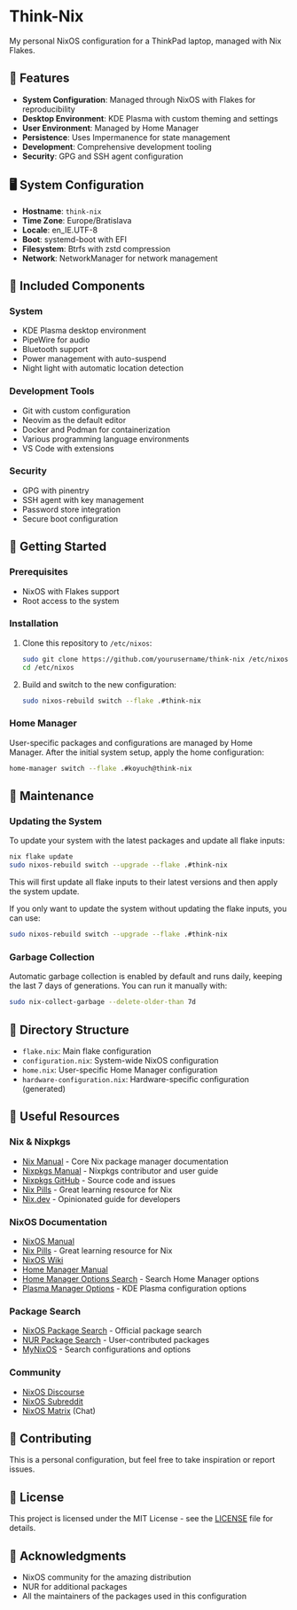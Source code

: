 # Think-Nix

My personal NixOS configuration for a ThinkPad laptop, managed with Nix Flakes.

## 🌟 Features

- **System Configuration**: Managed through NixOS with Flakes for reproducibility
- **Desktop Environment**: KDE Plasma with custom theming and settings
- **User Environment**: Managed by Home Manager
- **Persistence**: Uses Impermanence for state management
- **Development**: Comprehensive development tooling
- **Security**: GPG and SSH agent configuration

## 🖥️ System Configuration

- **Hostname**: `think-nix`
- **Time Zone**: Europe/Bratislava
- **Locale**: en_IE.UTF-8
- **Boot**: systemd-boot with EFI
- **Filesystem**: Btrfs with zstd compression
- **Network**: NetworkManager for network management

## 🔧 Included Components

### System

- KDE Plasma desktop environment
- PipeWire for audio
- Bluetooth support
- Power management with auto-suspend
- Night light with automatic location detection

### Development Tools

- Git with custom configuration
- Neovim as the default editor
- Docker and Podman for containerization
- Various programming language environments
- VS Code with extensions

### Security

- GPG with pinentry
- SSH agent with key management
- Password store integration
- Secure boot configuration

## 🚀 Getting Started

### Prerequisites

- NixOS with Flakes support
- Root access to the system

### Installation

1. Clone this repository to `/etc/nixos`:
   ```bash
   sudo git clone https://github.com/yourusername/think-nix /etc/nixos
   cd /etc/nixos
   ```

2. Build and switch to the new configuration:
   ```bash
   sudo nixos-rebuild switch --flake .#think-nix
   ```

### Home Manager

User-specific packages and configurations are managed by Home Manager. After the initial system setup, apply the home configuration:

```bash
home-manager switch --flake .#koyuch@think-nix
```

## 🔄 Maintenance

### Updating the System

To update your system with the latest packages and update all flake inputs:

```bash
nix flake update
sudo nixos-rebuild switch --upgrade --flake .#think-nix
```

This will first update all flake inputs to their latest versions and then apply the system update.

If you only want to update the system without updating the flake inputs, you can use:

```bash
sudo nixos-rebuild switch --upgrade --flake .#think-nix
```

### Garbage Collection

Automatic garbage collection is enabled by default and runs daily, keeping the last 7 days of generations. You can run it manually with:

```bash
sudo nix-collect-garbage --delete-older-than 7d
```

## 📂 Directory Structure

- `flake.nix`: Main flake configuration
- `configuration.nix`: System-wide NixOS configuration
- `home.nix`: User-specific Home Manager configuration
- `hardware-configuration.nix`: Hardware-specific configuration (generated)

## 🔗 Useful Resources

### Nix & Nixpkgs
- [Nix Manual](https://nixos.org/manual/nix/stable/) - Core Nix package manager documentation
- [Nixpkgs Manual](https://nixos.org/manual/nixpkgs/stable/) - Nixpkgs contributor and user guide
- [Nixpkgs GitHub](https://github.com/NixOS/nixpkgs) - Source code and issues
- [Nix Pills](https://nixos.org/guides/nix-pills/) - Great learning resource for Nix
- [Nix.dev](https://nix.dev/) - Opinionated guide for developers

### NixOS Documentation
- [NixOS Manual](https://nixos.org/manual/nixos/stable/)
- [Nix Pills](https://nixos.org/guides/nix-pills/) - Great learning resource for Nix
- [NixOS Wiki](https://nixos.wiki/)
- [Home Manager Manual](https://nix-community.github.io/home-manager/)
- [Home Manager Options Search](https://home-manager-options.extranix.com/) - Search Home Manager options
- [Plasma Manager Options](https://nix-community.github.io/plasma-manager/options.xhtml) - KDE Plasma configuration options

### Package Search
- [NixOS Package Search](https://search.nixos.org/packages) - Official package search
- [NUR Package Search](https://nur.nix-community.org/) - User-contributed packages
- [MyNixOS](https://mynixos.org/) - Search configurations and options

### Community
- [NixOS Discourse](https://discourse.nixos.org/)
- [NixOS Subreddit](https://www.reddit.com/r/NixOS/)
- [NixOS Matrix](https://matrix.to/#/#community:nixos.org) (Chat)

## 🤝 Contributing

This is a personal configuration, but feel free to take inspiration or report issues.

## 📜 License

This project is licensed under the MIT License - see the [LICENSE](LICENSE) file for details.

## 🙏 Acknowledgments

- NixOS community for the amazing distribution
- NUR for additional packages
- All the maintainers of the packages used in this configuration
